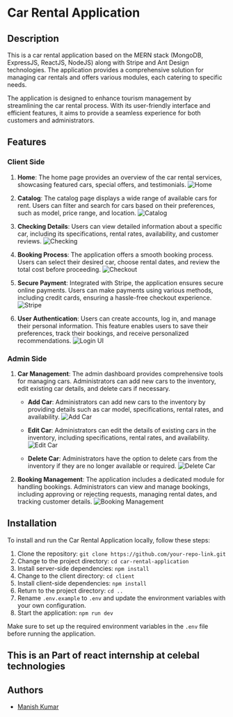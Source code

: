 # Car Rental Application

## Description

This is a car rental application based on the MERN stack (MongoDB, ExpressJS, ReactJS, NodeJS) along with Stripe and Ant Design technologies. The application provides a comprehensive solution for managing car rentals and offers various modules, each catering to specific needs. 

The application is designed to enhance tourism management by streamlining the car rental process. With its user-friendly interface and efficient features, it aims to provide a seamless experience for both customers and administrators.

## Features

### Client Side

1. **Home**: The home page provides an overview of the car rental services, showcasing featured cars, special offers, and testimonials.
![Home](./images/home.png)

2. **Catalog**: The catalog page displays a wide range of available cars for rent. Users can filter and search for cars based on their preferences, such as model, price range, and location.
![Catalog](./images/catalog.png)

3. **Checking Details**: Users can view detailed information about a specific car, including its specifications, rental rates, availability, and customer reviews.
![Checking](./images/checking.png)

4. **Booking Process**: The application offers a smooth booking process. Users can select their desired car, choose rental dates, and review the total cost before proceeding.
![Checkout](./images/checkout.png)

5. **Secure Payment**: Integrated with Stripe, the application ensures secure online payments. Users can make payments using various methods, including credit cards, ensuring a hassle-free checkout experience.
![Stripe](./images/stripe.png)

6. **User Authentication**: Users can create accounts, log in, and manage their personal information. This feature enables users to save their preferences, track their bookings, and receive personalized recommendations.
![Login UI](./images/login_ui.png)

### Admin Side

1. **Car Management**: The admin dashboard provides comprehensive tools for managing cars. Administrators can add new cars to the inventory, edit existing car details, and delete cars if necessary. 

   - **Add Car**: Administrators can add new cars to the inventory by providing details such as car model, specifications, rental rates, and availability.
   ![Add Car](./images/car_add.png)

   - **Edit Car**: Administrators can edit the details of existing cars in the inventory, including specifications, rental rates, and availability.
   ![Edit Car](./images/editcar.png)

   - **Delete Car**: Administrators have the option to delete cars from the inventory if they are no longer available or required.
   ![Delete Car](./images/deletecar.png)

2. **Booking Management**: The application includes a dedicated module for handling bookings. Administrators can view and manage bookings, including approving or rejecting requests, managing rental dates, and tracking customer details.
   ![Booking Management](./images/gestion_des_bookings.png)


## Installation

To install and run the Car Rental Application locally, follow these steps:

1. Clone the repository: `git clone https://github.com/your-repo-link.git`
2. Change to the project directory: `cd car-rental-application`
3. Install server-side dependencies: `npm install`
4. Change to the client directory: `cd client`
5. Install client-side dependencies: `npm install`
6. Return to the project directory: `cd ..`
7. Rename `.env.example` to `.env` and update the environment variables with your own configuration.
8. Start the application: `npm run dev`

Make sure to set up the required environment variables in the `.env` file before running the application.


## This is an Part of react internship at celebal technologies


## Authors

- [Manish Kumar](https://github.com/manishgeca)
